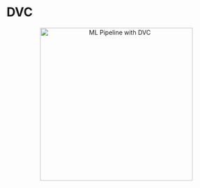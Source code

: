 # DVC



<p align="center">
  <img src="DVC/simple-workflow-01@2x.png" width="350" title="ML Pipeline with DVC">
</p>
